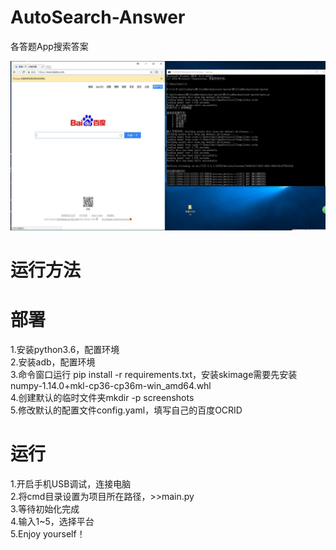 # AutoSearch-Answer
各答题App搜索答案

![image](https://github.com/jnswx/AutoSearch-Answer/raw/master/image/initial.JPG)

# 运行方法

# 部署
1.安装python3.6，配置环境<br>
2.安装adb，配置环境<br>
3.命令窗口运行 pip install -r requirements.txt，安装skimage需要先安装numpy-1.14.0+mkl-cp36-cp36m-win_amd64.whl<br>
4.创建默认的临时文件夹mkdir -p screenshots<br>
5.修改默认的配置文件config.yaml，填写自己的百度OCRID<br>

# 运行
1.开启手机USB调试，连接电脑  
2.将cmd目录设置为项目所在路径，>>main.py  
3.等待初始化完成<br>
4.输入1~5，选择平台<br>
5.Enjoy yourself！<br>
